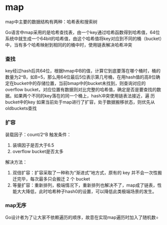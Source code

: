# map

map中主要的数据结构有两种：哈希表和搜索树

Go语言中map采用的是哈希查找表，由一个key通过哈希函数得到哈希值，64位系统中就生成一个64bit的哈希值，由这个哈希值将key对应到不同的桶（bucket）中，当有多个哈希映射到相同的的桶中时，使用链表解决哈希冲突



### 查找
key经过hash后共64位，根据hmap中B的值，计算它到底要落在哪个桶时，桶的数量为2^B，如B=5，那么用64位最后5位表示第几号桶，在用hash值的高8位确定在bucket中的存储位置，当前bmap中的bucket未找到，则查询对应的overflow bucket，对应位置有数据则对比完整的哈希值，确定是否是要查找的数据。如果两个不同的key落在的同一个桶上，hash冲突使用链表法接近，遍
历	bucket中的key 如果当前处于map进行了扩容，处于数据搬移状态，则优先从oldbuckets查找

### 扩容
装载因子：count/2^B
触发条件：
1. 装填因子是否大于6.5
2. overflow bucket是否太多

解决方法：
1. 双倍扩容：扩容采取了一种称为“渐进式”地方式，原有的 key 并不会一次性搬迁完毕，每次最多只会搬迁 2 个 bucket
2. 等量扩容：重新排列，极端情况下，重新排列也解决不了，map成了链表，性能大大降低，此时哈希种子hash0的设置，可以降低此类极端场景的发生。

### map无序
Go设计者为了让大家不依赖遍历的顺序，故意在实现map遍历时加入了随机数÷
